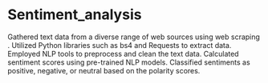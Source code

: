 # Sentiment_analysis
Gathered text data from a diverse range of web sources using web scraping . Utilized Python libraries such as bs4 and Requests to extract data. Employed NLP tools to preprocess and clean the text data. Calculated sentiment scores using pre-trained NLP models. Classified sentiments as positive, negative, or neutral based on the polarity scores.
